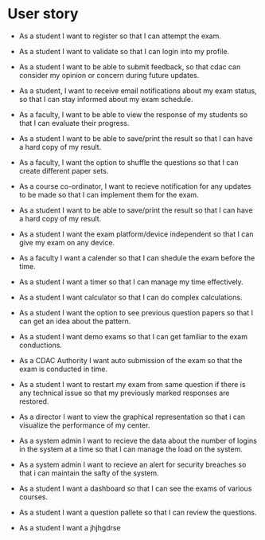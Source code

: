 # User story

- As a student I want to register so that I can attempt the exam.
- As a student I want to validate so that I can login into my profile.
- As a student I want to be able to submit feedback, so that cdac can consider my opinion or concern during future updates.
- As a student, I want to receive email notifications about my exam status, so that I can stay informed about my exam schedule.
- As a faculty, I want to be able to view the response of my students so that I can evaluate their progress.

- As a student I want to be able to save/print the result so that I can have a hard copy of my result.
- As a faculty, I want the option to shuffle the questions so that I can create different paper sets.
- As a course co-ordinator, I want to recieve notification for any updates to be made so that I can implement them for the exam.
- As a student I want to be able to save/print the result so that I can have a hard copy of my result.
- As a student I want the exam platform/device independent so that I can give my exam on any device.
- As a faculty I want a calender so that I can shedule the exam before the time.

- As a student I want a timer so that I can manage my time effectively.
- As a student I want calculator so that I can do complex calculations.
- As a student I want the option to see previous question papers so that I can get an idea about the pattern.
- As a student I want demo exams so that I can get familiar to the exam conductions.
- As a CDAC Authority I want auto submission of the exam so that the exam is conducted in time.
- As a student I want to restart my exam from same question if there is any technical issue so that my previously marked responses are restored.

- As a director I want to view the graphical representation so that i can visualize the performance of my center.
- As a system admin I want to recieve the data about the number of logins in the system at a time so that I can manage the load on the system.
- As a system admin I want to recieve an alert for security breaches so that i can maintain the safty of the system.
- As a student I want a dashboard so that I can see the exams of various courses.
- As a student I want a question pallete so that I can review the questions. 
- As a student I want a jhjhgdrse